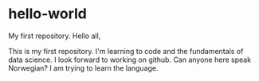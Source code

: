 # hello-world
My first repository.
Hello all,

This is my first repository. I'm learning to code and the fundamentals of data science.
I look forward to working on github. Can anyone here speak Norwegian? I am trying to learn the language.
